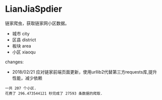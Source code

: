 # LianJiaSpdier

链家爬虫，获取链家网小区数据。

* 城市 city
* 区县 district
* 板块 area
* 小区 xiaoqu

changes: 
- 2018/02/21 应对链家前端页面更新，使用urllib2代替第三方requests库,提升性能，减少依赖
```
一共 207 个小区.
花费了 296.473544121 秒完成了 27593 条数据的爬取.
```

